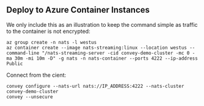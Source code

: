 ## Deploy to Azure Container Instances

We only include this as an illustration to keep the command simple as traffic to the container is not encrypted:

```
az group create -n nats -l westus
az container create --image nats-streaming:linux --location westus --command-line "/nats-streaming-server -cid convey-demo-cluster -mc 0 -ma 30m -mi 10m -D" -g nats -n nats-container --ports 4222 --ip-address Public
```

Connect from the cient:
```
convey configure --nats-url nats://IP_ADDRESS:4222 --nats-cluster convey-demo-cluster
convey --unsecure
```
